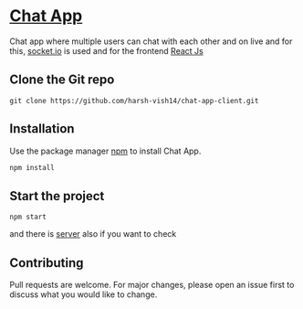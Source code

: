 # [Chat App](https://chat-app-hv.web.app/)

Chat app where multiple users can chat with each other and on live and for this, [socket.io](http://socket.io/) is used and for the frontend [React Js](https://reactjs.org/)

## Clone the Git repo

```gitbash
git clone https://github.com/harsh-vish14/chat-app-client.git
```

## Installation

Use the package manager [npm](https://docs.npmjs.com/) to install Chat App.

```bash
npm install
```

## Start the project

```gitbash
npm start
```

and there is [server](https://github.com/harsh-vish14/chat-app-server) also if you want to check

## Contributing

Pull requests are welcome. For major changes, please open an issue first to discuss what you would like to change.

